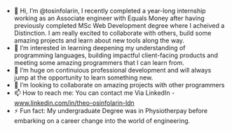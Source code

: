 - 👋 Hi, I’m @tosinfolarin,  I recently completed a year-long internship working as an Associate engineer with Equals Money after having previously completed MSc Web Development degree where I acheived a Distinction. I am really excited to collaborate with others, build some amazing projects and learn about new tools along the way.
- 👀 I’m interested in learning deepening my understanding of programming languages, building impactful client-facing products and meeting some amazing programmers that I can learn from.
- 🌱 I’m huge on continuious professional development and will always jump at the opportunity to learn something new.
- 💞️ I’m looking to collaborate on amazing projects with other programmers
- 📫 How to reach me: You can contact me Via LinkedIn - www.linkedin.com/in/theo-osinfolarin-ldn
- ⚡ Fun fact: My undergraduate Degree was in Physiotherpay before embarking on a career change into the world of engineering.
